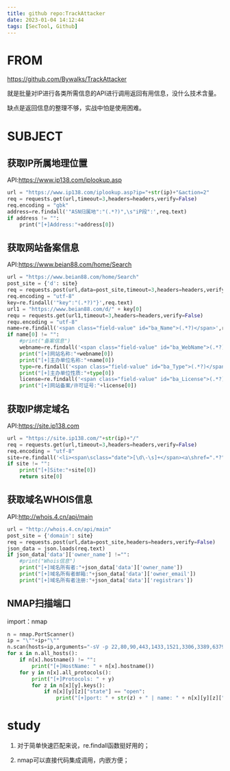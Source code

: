 ```yaml
---
title: github repo:TrackAttacker
date: 2023-01-04 14:12:44
tags: [SecTool, Github]
---
```


# FROM

https://github.com/Bywalks/TrackAttacker

就是批量对IP进行各类所需信息的API进行调用返回有用信息，没什么技术含量。

缺点是返回信息的整理不够，实战中怕是使用困难。

# SUBJECT

## 获取IP所属地理位置

API:https://www.ip138.com/iplookup.asp

```python
url = "https://www.ip138.com/iplookup.asp?ip="+str(ip)+"&action=2"
req = requests.get(url,timeout=3,headers=headers,verify=False)
req.encoding = "gbk"
address=re.findall('"ASN归属地":"(.*?)",\s"iP段":',req.text) 
if address != "":
    print("[+]Address:"+address[0])
```

## 获取网站备案信息

API:https://www.beian88.com/home/Search

```python
url = "https://www.beian88.com/home/Search"
post_site = {'d': site}
req = requests.post(url,data=post_site,timeout=3,headers=headers,verify=False)
req.encoding = "utf-8"
key=re.findall('"key":"(.*?)"}',req.text) 
url1 = "https://www.beian88.com/d/" + key[0]
requ = requests.get(url1,timeout=3,headers=headers,verify=False)
requ.encoding = "utf-8"
name=re.findall('<span class="field-value" id="ba_Name">(.*?)</span>',requ.text)
if name[0] != "":
    #print("备案信息")
    webname=re.findall('<span class="field-value" id="ba_WebName">(.*?)</span>',requ.text) 
    print("[+]网站名称:"+webname[0]) 
    print("[+]主办单位名称:"+name[0])
    type=re.findall('<span class="field-value" id="ba_Type">(.*?)</span>',requ.text) 
    print("[+]主办单位性质:"+type[0])
    license=re.findall('<span class="field-value" id="ba_License">(.*?)</span>',requ.text) 
    print("[+]网站备案/许可证号:"+license[0])
```

## 获取IP绑定域名

API:https://site.ip138.com

```python
url = "https://site.ip138.com/"+str(ip)+"/"
req = requests.get(url,timeout=3,headers=headers,verify=False)
req.encoding = "utf-8"
site=re.findall('<li><span\sclass="date">[\d\-\s]+</span><a\shref=".*?"\starget="_blank">(.*?)</a></li>',req.text) 
if site != "":
    print("[+]Site:"+site[0])
    return site[0]
```

## 获取域名WHOIS信息

API:http://whois.4.cn/api/main

```python
url = "http://whois.4.cn/api/main"
post_site = {'domain': site}
req = requests.post(url,data=post_site,headers=headers,verify=False)
json_data = json.loads(req.text)
if json_data['data']['owner_name'] !="":
    #print("Whois信息")
    print("[+]域名所有者:"+json_data['data']['owner_name'])
    print("[+]域名所有者邮箱:"+json_data['data']['owner_email'])
    print("[+]域名所有者注册:"+json_data['data']['registrars'])
```

## NMAP扫描端口

import：nmap

```python
n = nmap.PortScanner() 
ip = "\""+ip+"\""
n.scan(hosts=ip,arguments="-sV -p 22,80,90,443,1433,1521,3306,3389,6379,7001,7002,8000,8080,9090,9043,9080,9300,50050")
for x in n.all_hosts():
    if n[x].hostname() != "":
        print("[+]HostName: " + n[x].hostname())
    for y in n[x].all_protocols():
        print("[+]Protocols: " + y)
        for z in n[x][y].keys():
            if n[x][y][z]["state"] == "open":
                print("[+]port: " + str(z) + " | name: " + n[x][y][z]["name"] + " | state: " + n[x][y][z]["state"])
```

# study

1. 对于简单快速匹配来说，re.findall函数挺好用的；

2. nmap可以直接代码集成调用，内嵌方便；
